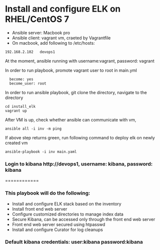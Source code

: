 
# Install and configure ELK on RHEL/CentOS 7

- Ansible server: Macbook pro
- Ansible client: vagrant vm, craeted by Vagrantfile
- On macbook, add following to /etc/hosts:
```
192.168.2.102	devops1
```

 At the moment, ansible running with username:vagrant, password: vagrant

 In order to run playbook, promote vagrant user to root in main.yml
```
  become: yes
  become_user: root
```

 In order to run ansible playbook, git clone the directory, navigate to the directory
```
cd install_elk
vagrant up
```
 After VM is up, check whether ansible can communicate with vm,
```
ansible all -i inv -m ping
```
If above step returns green, run following command to deploy elk on newly created vm
```
ansible-playbook -i inv main.yaml
```

### Login to kibana http://devops1, username: kibana, password: kibana



============


### This playbook will do the following:
* Install and configure ELK stack based on the inventory
* Install front end web server
* Configure customized directories to manage index data
* Secure Kibana, can be accessed only through the front end web server
* Front end web server secured using htpasswd
* Install and configure Curator for log cleanups

### Default kibana credentials: user:kibana password:kibana
